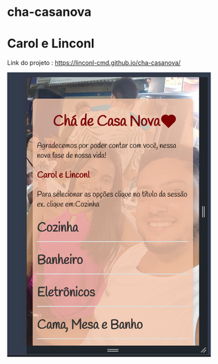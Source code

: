 # cha-casanova
# Carol e Linconl

Link do projeto : https://linconl-cmd.github.io/cha-casanova/

<img src="img-readme.png" alt="">

